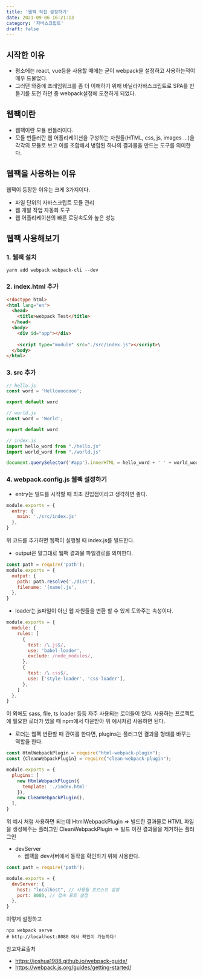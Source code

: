 ```yaml
---
title: '웹팩 직접 설정하기'
date: 2021-09-06 16:21:13
category: '자바스크립트'
draft: false
---
```


## 시작한 이유
- 평소에는 react, vue등을 사용할 때에는 굳이 webpack을 설정하고 사용하는적이 매우 드물었다.
- 그러던 와중에 프레임워크를 좀 더 이해하기 위해 바닐라자바스크립트로 SPA를 만들기를 도전 하던 중 webpack설정에 도전하게 되었다. 

## 웹팩이란
- 웹팩이란 모듈 번들러이다.
- 모듈 번들러란 웹 어플리케이션을 구성하는 자원들(HTML, css, js, images ...)을 각각의 모듈로 보고 이를 조합해서 병합된 하나의 결과물을 만드는 도구를 의미한다.

## 웹팩을 사용하는 이유
웹팩이 등장한 이유는 크게 3가지이다.
- 파일 단위의 자바스크립트 모듈 관리
- 웹 개발 작업 자동화 도구
- 웹 어플리케이션의 빠른 로딩속도와 높은 성능

## 웹팩 사용해보기

### 1. 웹팩 설치
```shell
yarn add webpack webpack-cli --dev
```

### 2. index.html 추가
```html
<!doctype html>
<html lang="en">
  <head>
    <title>webpack Test</title>
  </head>
  <body>
    <div id="app"></div>
      
    <script type="module" src="./src/index.js"></script>\
  </body>
</html>
```

### 3. src 추가
```javascript
// hello.js
const word = 'Helloooooooo';

export default word

// world.js
const word = 'World';

export default word

// index.js
import hello_word from "./hello.js"
import world_word from "./world.js"

document.querySelector('#app').innerHTML = hello_word + ' ' + world_word
```

### 4. webpack.config.js 웹팩 설정하기
- entry는 빌드를 시작할 때 최초 진입점이라고 생각하면 좋다.  

```javascript
module.exports = {
  entry: {
    main: './src/index.js'
  },  
}
```
위 코드를 추가하면 웹팩이 실행될 때 index.js를 빌드한다.
- output은 말그대로 웹팩 결과물 파일경로를 의미한다.  

```javascript
const path = require('path');
module.exports = {
  output: {
    path: path.resolve('./dist'),
    filename: '[name].js',
  },
}
```

- loader는 js파일이 아닌 웹 자원들을 변환 할 수 있게 도와주는 속성이다.  

```javascript
module.exports = {
  module: {
    rules: [
      {
        test: /\.js$/,
        use: 'babel-loader',
        exclude: /node_modules/,
      },
      {
        test: /\.css$/,
        use: ['style-loader', 'css-loader'],
      },
    ]
  },
}
```
이 외에도 sass, file, ts loader 등등 자주 사용되는 로더들이 있다.
사용하는 프로젝트에 필요한 로더가 있을 때 npm에서 다운받아 위 예시처럼 사용하면 된다.  

- 로더는 웹팩 변환할 때 관여를 한다면, plugins는 플러그인 결과물 형태를 바꾸는 역할을 한다.  

```javascript
const HtmlWebpackPlugin = require("html-webpack-plugin");
const {CleanWebpackPlugin} = require("clean-webpack-plugin");

module.exports = {
  plugins: [
    new HtmlWebpackPlugin({
      template: './index.html'
    }),
    new CleanWebpackPlugin(),
  ],
}
```
위 예시 처럼 사용하면 되는데
HtmlWebpackPlugin => 빌드한 결과물로 HTML 파일을 생성해주는 플러그인
CleanWebpackPlugin => 빌드 이전 결과물을 제거하는 플러그인
- devServer
  - 웹팩을 dev서버에서 동작을 확인하기 위해 사용한다.  

```javascript
const path = require('path');

module.exports = {
  devServer: {
    host: "localhost", // 사용될 호르스트 설정
    port: 8080, // 접속 포트 설정
  },
}
```
이렇게 설정하고
```shell
npx webpack serve
# http://localhost:8080 에서 확인이 가능하다!
```


참고자료출처
- https://joshua1988.github.io/webpack-guide/
- https://webpack.js.org/guides/getting-started/
